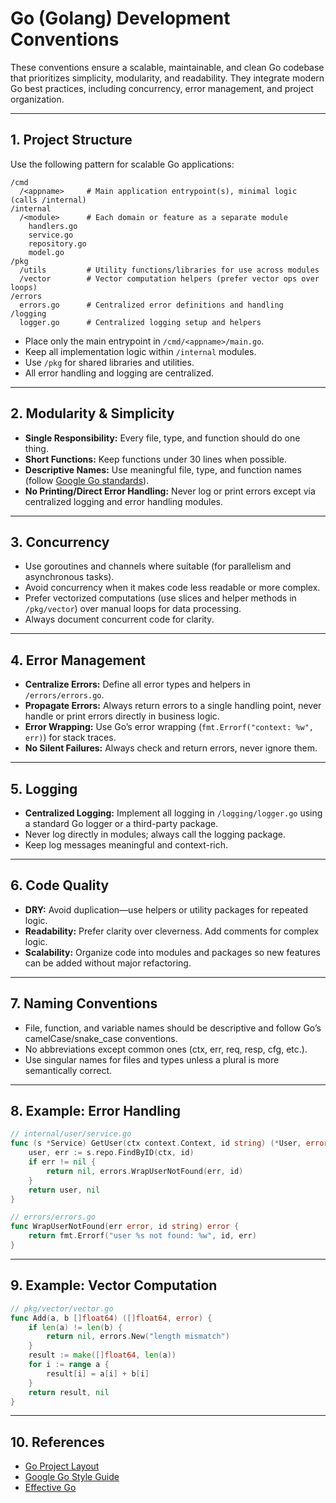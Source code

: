 # Go (Golang) Development Conventions

These conventions ensure a scalable, maintainable, and clean Go codebase that prioritizes simplicity, modularity, and readability. They integrate modern Go best practices, including concurrency, error management, and project organization.

---

## 1. Project Structure

Use the following pattern for scalable Go applications:

```plaintext
/cmd
  /<appname>     # Main application entrypoint(s), minimal logic (calls /internal)
/internal
  /<module>      # Each domain or feature as a separate module
    handlers.go
    service.go
    repository.go
    model.go
/pkg
  /utils         # Utility functions/libraries for use across modules
  /vector        # Vector computation helpers (prefer vector ops over loops)
/errors
  errors.go      # Centralized error definitions and handling
/logging
  logger.go      # Centralized logging setup and helpers
```

- Place only the main entrypoint in `/cmd/<appname>/main.go`.
- Keep all implementation logic within `/internal` modules.
- Use `/pkg` for shared libraries and utilities.
- All error handling and logging are centralized.

---

## 2. Modularity & Simplicity

- **Single Responsibility:** Every file, type, and function should do one thing.
- **Short Functions:** Keep functions under 30 lines when possible.
- **Descriptive Names:** Use meaningful file, type, and function names (follow [Google Go standards](https://google.github.io/styleguide/go/decisions)).
- **No Printing/Direct Error Handling:** Never log or print errors except via centralized logging and error handling modules.

---

## 3. Concurrency

- Use goroutines and channels where suitable (for parallelism and asynchronous tasks).
- Avoid concurrency when it makes code less readable or more complex.
- Prefer vectorized computations (use slices and helper methods in `/pkg/vector`) over manual loops for data processing.
- Always document concurrent code for clarity.

---

## 4. Error Management

- **Centralize Errors:** Define all error types and helpers in `/errors/errors.go`.
- **Propagate Errors:** Always return errors to a single handling point, never handle or print errors directly in business logic.
- **Error Wrapping:** Use Go’s error wrapping (`fmt.Errorf("context: %w", err)`) for stack traces.
- **No Silent Failures:** Always check and return errors, never ignore them.

---

## 5. Logging

- **Centralized Logging:** Implement all logging in `/logging/logger.go` using a standard Go logger or a third-party package.
- Never log directly in modules; always call the logging package.
- Keep log messages meaningful and context-rich.

---

## 6. Code Quality

- **DRY:** Avoid duplication—use helpers or utility packages for repeated logic.
- **Readability:** Prefer clarity over cleverness. Add comments for complex logic.
- **Scalability:** Organize code into modules and packages so new features can be added without major refactoring.

---

## 7. Naming Conventions

- File, function, and variable names should be descriptive and follow Go’s camelCase/snake_case conventions.
- No abbreviations except common ones (ctx, err, req, resp, cfg, etc.).
- Use singular names for files and types unless a plural is more semantically correct.

---

## 8. Example: Error Handling

```go
// internal/user/service.go
func (s *Service) GetUser(ctx context.Context, id string) (*User, error) {
    user, err := s.repo.FindByID(ctx, id)
    if err != nil {
        return nil, errors.WrapUserNotFound(err, id)
    }
    return user, nil
}

// errors/errors.go
func WrapUserNotFound(err error, id string) error {
    return fmt.Errorf("user %s not found: %w", id, err)
}
```

---

## 9. Example: Vector Computation

```go
// pkg/vector/vector.go
func Add(a, b []float64) ([]float64, error) {
    if len(a) != len(b) {
        return nil, errors.New("length mismatch")
    }
    result := make([]float64, len(a))
    for i := range a {
        result[i] = a[i] + b[i]
    }
    return result, nil
}
```

---

## 10. References

- [Go Project Layout](https://github.com/golang-standards/project-layout)
- [Google Go Style Guide](https://google.github.io/styleguide/go/decisions)
- [Effective Go](https://go.dev/doc/effective_go)
